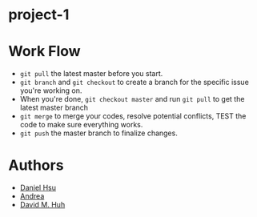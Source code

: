 # project-1

# Work Flow
- `git pull` the latest master before you start.
- `git branch` and `git checkout` to create a branch for the specific issue you're working on.
- When you're done, `git checkout master` and run `git pull` to get the latest master branch
- `git merge` to merge your codes, resolve potential conflicts, TEST the code to make sure everything works.
- `git push` the master branch to finalize changes.

# Authors
- [Daniel Hsu](https://github.com/majorazero)
- [Andrea](https://github.com/andreatmez)
- [David M. Huh](https://github.com/davidmhuh)

